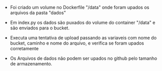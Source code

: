 * Foi criado um volume no Dockerfile "/data" onde foram upados os arquivos da pasta "dados"

* Em index.py os dados são puxados do volume do container "/data" e são enviados para o bucket.

* Executa uma tentativa de upload passando as variaveis com nome do bucket, caminho e nome do arquivo, e verifica se foram upados corretamente

* Os Arquivos de dados não podem ser upados no github pelo tamanho de armazenamento.